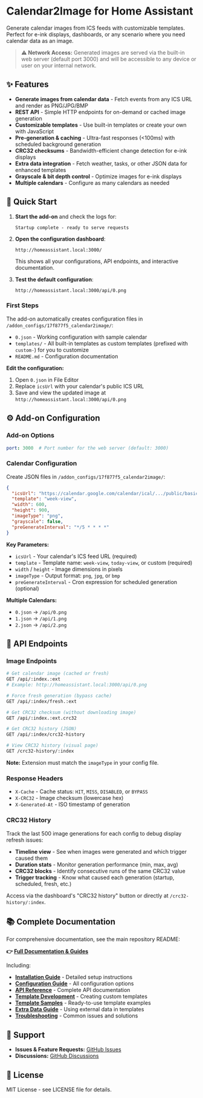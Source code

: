 # Calendar2Image for Home Assistant

Generate calendar images from ICS feeds with customizable templates. Perfect for e-ink displays, dashboards, or any scenario where you need calendar data as an image.

> **⚠️ Network Access:** Generated images are served via the built-in web server (default port 3000) and will be accessible to any device or user on your internal network.

## ✨ Features

- **Generate images from calendar data** - Fetch events from any ICS URL and render as PNG/JPG/BMP
- **REST API** - Simple HTTP endpoints for on-demand or cached image generation
- **Customizable templates** - Use built-in templates or create your own with JavaScript
- **Pre-generation & caching** - Ultra-fast responses (<100ms) with scheduled background generation
- **CRC32 checksums** - Bandwidth-efficient change detection for e-ink displays
- **Extra data integration** - Fetch weather, tasks, or other JSON data for enhanced templates
- **Grayscale & bit depth control** - Optimize images for e-ink displays
- **Multiple calendars** - Configure as many calendars as needed

## 🚀 Quick Start

1. **Start the add-on** and check the logs for:
   ```
   Startup complete - ready to serve requests
   ```

2. **Open the configuration dashboard**:
   ```
   http://homeassistant.local:3000/
   ```
   This shows all your configurations, API endpoints, and interactive documentation.

3. **Test the default configuration**:
   ```
   http://homeassistant.local:3000/api/0.png
   ```

### First Steps

The add-on automatically creates configuration files in `/addon_configs/17f877f5_calendar2image/`:
- `0.json` - Working configuration with sample calendar
- `templates/` - All built-in templates as custom templates (prefixed with `custom-`) for you to customize
- `README.md` - Configuration documentation

**Edit the configuration:**
1. Open `0.json` in File Editor
2. Replace `icsUrl` with your calendar's public ICS URL
3. Save and view the updated image at `http://homeassistant.local:3000/api/0.png`

## ⚙️ Add-on Configuration

### Add-on Options

```yaml
port: 3000  # Port number for the web server (default: 3000)
```

### Calendar Configuration

Create JSON files in `/addon_configs/17f877f5_calendar2image/`:

```json
{
  "icsUrl": "https://calendar.google.com/calendar/ical/.../public/basic.ics",
  "template": "week-view",
  "width": 600,
  "height": 900,
  "imageType": "png",
  "grayscale": false,
  "preGenerateInterval": "*/5 * * * *"
}
```

**Key Parameters:**
- `icsUrl` - Your calendar's ICS feed URL (required)
- `template` - Template name: `week-view`, `today-view`, or custom (required)
- `width` / `height` - Image dimensions in pixels
- `imageType` - Output format: `png`, `jpg`, or `bmp`
- `preGenerateInterval` - Cron expression for scheduled generation (optional)

**Multiple Calendars:**
- `0.json` → `/api/0.png`
- `1.json` → `/api/1.png`
- `2.json` → `/api/2.png`

## 🔌 API Endpoints

### Image Endpoints

```bash
# Get calendar image (cached or fresh)
GET /api/:index.:ext
# Example: http://homeassistant.local:3000/api/0.png

# Force fresh generation (bypass cache)
GET /api/:index/fresh.:ext

# Get CRC32 checksum (without downloading image)
GET /api/:index.:ext.crc32

# Get CRC32 history (JSON)
GET /api/:index/crc32-history

# View CRC32 history (visual page)
GET /crc32-history/:index
```

**Note:** Extension must match the `imageType` in your config file.

### Response Headers

- `X-Cache` - Cache status: `HIT`, `MISS`, `DISABLED`, or `BYPASS`
- `X-CRC32` - Image checksum (lowercase hex)
- `X-Generated-At` - ISO timestamp of generation

### CRC32 History

Track the last 500 image generations for each config to debug display refresh issues:

- **Timeline view** - See when images were generated and which trigger caused them
- **Duration stats** - Monitor generation performance (min, max, avg)
- **CRC32 blocks** - Identify consecutive runs of the same CRC32 value
- **Trigger tracking** - Know what caused each generation (startup, scheduled, fresh, etc.)

Access via the dashboard's "CRC32 history" button or directly at `/crc32-history/:index`.

## 📚 Complete Documentation

For comprehensive documentation, see the main repository README:

**👉 [Full Documentation & Guides](https://github.com/jantielens/ha-calendar2image#readme)**

Including:
- **[Installation Guide](https://github.com/jantielens/ha-calendar2image/blob/main/calendar2image/docs-user/INSTALLATION.md)** - Detailed setup instructions
- **[Configuration Guide](https://github.com/jantielens/ha-calendar2image/blob/main/calendar2image/docs-user/CONFIGURATION.md)** - All configuration options
- **[API Reference](https://github.com/jantielens/ha-calendar2image/blob/main/calendar2image/docs-user/API-REFERENCE.md)** - Complete API documentation
- **[Template Development](https://github.com/jantielens/ha-calendar2image/blob/main/calendar2image/docs-user/TEMPLATE-DEVELOPMENT.md)** - Creating custom templates
- **[Template Samples](https://github.com/jantielens/ha-calendar2image/blob/main/calendar2image/docs-user/template-samples/)** - Ready-to-use template examples
- **[Extra Data Guide](https://github.com/jantielens/ha-calendar2image/blob/main/calendar2image/docs-user/EXTRA-DATA.md)** - Using external data in templates
- **[Troubleshooting](https://github.com/jantielens/ha-calendar2image/blob/main/calendar2image/docs-user/TROUBLESHOOTING.md)** - Common issues and solutions

## 💬 Support

- **Issues & Feature Requests:** [GitHub Issues](https://github.com/jantielens/ha-calendar2image/issues)
- **Discussions:** [GitHub Discussions](https://github.com/jantielens/ha-calendar2image/discussions)

## 📄 License

MIT License - see LICENSE file for details.
